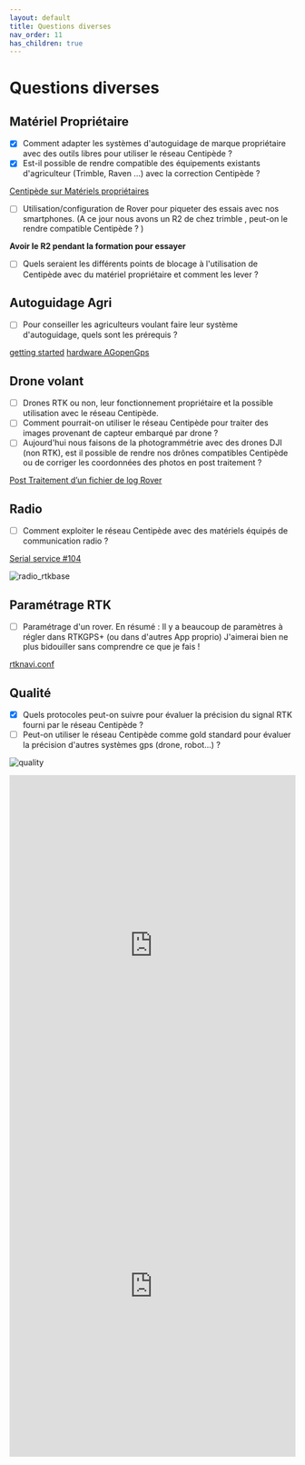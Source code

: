 ```yaml
---
layout: default
title: Questions diverses
nav_order: 11
has_children: true
---
```


# Questions diverses

## Matériel Propriétaire

- [x] Comment adapter les systèmes d'autoguidage de marque propriétaire avec des outils libres pour utiliser le réseau Centipède ?
- [x] Est-il possible de rendre compatible des équipements existants d'agriculteur (Trimble, Raven ...) avec la correction Centipède ?

[Centipède sur Matériels propriétaires](../proprietaire)

- [ ] Utilisation/configuration de Rover pour piqueter des essais avec nos smartphones. (A ce jour nous avons un R2 de chez trimble , peut-on le rendre compatible Centipède ? )

**Avoir le R2 pendant la formation pour essayer**

- [ ] Quels seraient les différents points de blocage à l'utilisation de Centipède avec du matériel propriétaire et comment les lever ?


## Autoguidage Agri

- [ ] Pour conseiller les agriculteurs voulant faire leur système d'autoguidage, quels sont les prérequis ? 

[getting started](https://agopengps.discourse.group/c/operations/13)
[hardware AGopenGps](https://agopengps.discourse.group/c/hardware/7)

## Drone volant

- [ ] Drones RTK ou non, leur fonctionnement propriétaire et la possible utilisation avec le réseau Centipède.
- [ ] Comment pourrait-on utiliser le réseau Centipède pour traiter des images provenant de capteur embarqué par drone ?
- [ ] Aujourd'hui nous faisons de la photogrammétrie avec des drones DJI (non RTK), est il possible de rendre nos drônes compatibles Centipède ou de corriger les coordonnées des photos en post traitement ?

[Post Traitement d’un fichier de log Rover](../ppk)


## Radio

- [ ] Comment exploiter le réseau Centipède avec des matériels équipés de communication radio ?

[Serial service #104](https://github.com/Stefal/rtkbase/pull/104)

![radio_rtkbase](https://user-images.githubusercontent.com/6421175/92691911-aaac5300-f343-11ea-913a-06bb4e061846.jpg)

## Paramétrage RTK

- [ ] Paramétrage d'un rover. En résumé : Il y a beaucoup de paramètres à régler dans RTKGPS+ (ou dans d'autres App proprio) J'aimerai bien ne plus bidouiller sans comprendre ce que je fais !

[rtknavi.conf](https://github.com/jancelin/docs-centipedeRTK/blob/master/assets/param_rtklib/RTKlib_windows.conf)

## Qualité

- [x] Quels protocoles peut-on suivre pour évaluer la précision du signal RTK fourni par le réseau Centipède ?
- [ ] Peut-on utiliser le réseau Centipède comme gold standard pour évaluer la précision d'autres systèmes gps (drone, robot...) ?

![quality](https://jancelin.github.io/docs-centipedeRTK/assets/images/autre/qualityxzy.png)

<iframe width="100%" height="600" frameborder="0" style="border:0" src="https://centipede.fr/index.php/view/embed/?repository=centtest&project=track&layers=B000000TTTTT&bbox=-159446.878983%2C5773299.034967%2C-87213.887264%2C5813199.163726&crs=EPSG%3A3857&layerStyles=llh_view%3Ad%C3%A9faut" allowfullscreen></iframe> 

<iframe width="100%" height="600" frameborder="0" style="border:0" src="https://centipede.fr/index.php/view/embed/?repository=centtest&project=z&layers=B00000FFTTT&bbox=-110198.133641%2C5802606.663514%2C-101169.009676%2C5807594.179609&crs=EPSG%3A3857&layerStyles=pointz_stat_group_z%3Adefault" allowfullscreen></iframe> 







